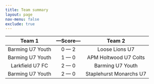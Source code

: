 ```yaml
---
title: Team summary
layout: page
nav-menu: false
exclude: true
---
```




|      Team 1      |  &mdash;Score&mdash;  |         Team 2          |
|:----------------:|:---------------------:|:-----------------------:|
| Barming U7 Youth |      0 &mdash; 2      |     Loose Lions U7      |
| Barming U7 Youth |      1 &mdash; 0      |  APM Holtwood U7 Colts  |
| Larkfield U7 FC  |      2 &mdash; 0      |    Barming U7 Youth     |
| Barming U7 Youth |      2 &mdash; 0      | Staplehurst Monarchs U7 |

 <br /><br /><br />